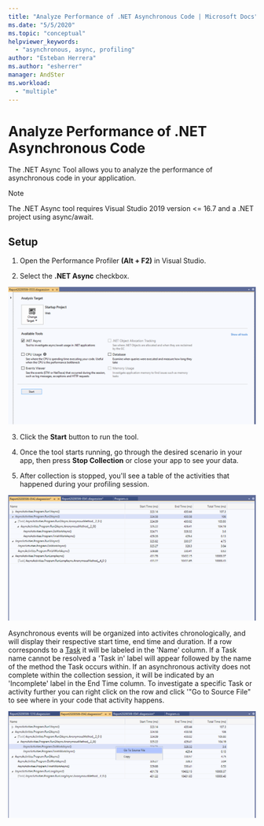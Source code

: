```yaml
---
title: "Analyze Performance of .NET Asynchronous Code | Microsoft Docs"
ms.date: "5/5/2020"
ms.topic: "conceptual"
helpviewer_keywords:
  - "asynchronous, async, profiling"
author: "Esteban Herrera"
ms.author: "esherrer"
manager: AndSter
ms.workload:
  - "multiple"
---
```


# Analyze Performance of .NET Asynchronous Code

The .NET Async Tool allows you to analyze the performance of asynchronous code in your application.

>[!NOTE]
> The .NET Async tool requires Visual Studio 2019 version <= 16.7 and a .NET project using async/await.

## Setup

1. Open the Performance Profiler **(Alt + F2)** in Visual Studio.

2. Select the **.NET Async** checkbox.

![.NET Async Tool Selected](./media/async_tool_selected.png ".NET Async Tool Selected")

3. Click the **Start** button to run the tool.

4. Once the tool starts running, go through the desired scenario in your app, then press **Stop Collection** or close your app to see your data.

5. After collection is stopped, you'll see a table of the activities that happened during your profiling session.

![.NET Async Tool Stopped](./media/async_tool_opened.png ".NET Async Tool Stopped")

Asynchronous events will be organized into activites chronologically, and will display their respective start time, end time and duration. If a row corresponds to a [Task](https://docs.microsoft.com/en-us/dotnet/api/system.threading.tasks) it will be labeled in the 'Name' column. If a Task name cannot be resolved a 'Task in' label will appear followed by the name of the method the Task occurs within. If an asynchronous activity does not complete within the collection session, it will be indicated by an 'Incomplete' label in the End Time column. To investigate a specific Task or activity further you can right click on the row and click '"Go to Source File" to see where in your code that activity happens.

![.NET Async Go To Source](./media/async_tool_gotosource.png ".NET Async Go To Source")
